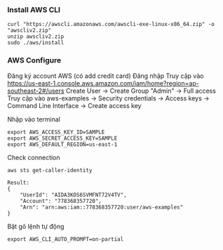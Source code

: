 ### Install AWS CLI

```
curl "https://awscli.amazonaws.com/awscli-exe-linux-x86_64.zip" -o "awscliv2.zip"
unzip awscliv2.zip
sudo ./aws/install
```

### AWS Configure

Đăng ký account AWS (có add credit card)
Đăng nhập
Truy cập vào https://us-east-1.console.aws.amazon.com/iam/home?region=ap-southeast-2#/users
Create User -> Create Group "Admin" -> Full access
Truy cập vào aws-examples -> Security credentials -> Access keys -> Command Line Interface -> Create access key

Nhập vào terminal

```code
export AWS_ACCESS_KEY_ID=SAMPLE
export AWS_SECRET_ACCESS_KEY=SAMPLE
export AWS_DEFAULT_REGION=us-east-1
```

Check connection

```
aws sts get-caller-identity

Result:
{
    "UserId": "AIDA3KOS6SVMFNT72V4TV",
    "Account": "778368357720",
    "Arn": "arn:aws:iam::778368357720:user/aws-examples"
}
```

Bật gõ lệnh tự động

```
export AWS_CLI_AUTO_PROMPT=on-partial
```

